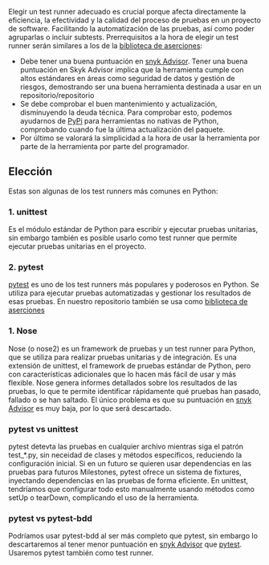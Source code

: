Elegir un test runner adecuado es crucial porque afecta directamente la eficiencia, la efectividad y la calidad del proceso de pruebas en un proyecto de software. Facilitando la automatización de las pruebas, así como poder agruparlas o incluir subtests.
Prerrequisitos a la hora de elegir un test runner serán similares a los de la [biblioteca de aserciones](./biblioteca_aserciones.md):
* Debe tener una buena puntuación en [snyk Advisor](https://snyk.io/advisor/). Tener una buena puntuación en Skyk Advisor implica que la herramienta cumple con altos estándares en áreas como seguridad de datos y gestión de riesgos, demostrando ser una buena herramienta destinada a usar en un repositorio/repositorio
* Se debe comprobar el buen mantenimiento y actualización, disminuyendo la deuda técnica. Para comprobar esto, podemos ayudarnos de [PyPi](https://pypi.org/) para herramientas no nativas de Python, comprobando cuando fue la última actualización del paquete.
* Por último se valorará la simplicidad a la hora de usar la herramienta por parte de la herramienta por parte del programador.

## Elección
Estas son algunas de los test runners más comunes en Python:
### 1. unittest
Es el módulo estándar de Python para escribir y ejecutar pruebas unitarias, sin embargo también es posible usarlo como test runner que permite ejecutar pruebas unitarias en el proyecto. 

### 2. pytest
[pytest](https://github.com/pytest-dev/pytest) es uno de los test runners más populares y poderosos en Python. Se utiliza para ejecutar pruebas automatizadas y gestionar los resultados de esas pruebas. En nuestro repositorio también se usa como [biblioteca de aserciones](./biblioteca_aserciones.md)

### 1. Nose
Nose (o nose2) es un framework de pruebas y un test runner para Python, que se utiliza para realizar pruebas unitarias y de integración. Es una extensión de unittest, el framework de pruebas estándar de Python, pero con características adicionales que lo hacen más fácil de usar y más flexible.
Nose genera informes detallados sobre los resultados de las pruebas, lo que te permite identificar rápidamente qué pruebas han pasado, fallado o se han saltado.
El único problema es que su puntuación en [snyk Advisor](https://snyk.io/advisor/python/nose) es muy baja, por lo que será descartado.

### pytest vs unittest
pytest detevta las pruebas en cualquier archivo mientras siga el patrón test_*.py, sin neceidad de clases y métodos específicos, reduciendo la configuración inicial.
Si en un futuro se quieren usar dependencias en las pruebas para futuros Milestones, pytest ofrece un sistema de fixtures, inyectando dependencias en las pruebas de forma eficiente. En unittest, tendríamos que configurar todo esto manualmente usando métodos como setUp o tearDown, complicando el uso de la herramienta.

### pytest vs pytest-bdd
Podríamos usar pytest-bdd al ser más completo que pytest, sin embargo lo descartaremos al tener menor puntuación en [snyk Advisor](https://snyk.io/advisor/python/pytest-bdd) que [pytest](https://snyk.io/advisor/python/pytest). Usaremos pytest también como test runner.